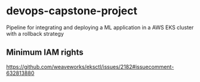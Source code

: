 # devops-capstone-project
Pipeline for integrating and deploying a ML application in a AWS EKS cluster with a rollback strategy

## Minimum IAM rights
https://github.com/weaveworks/eksctl/issues/2182#issuecomment-632813880
